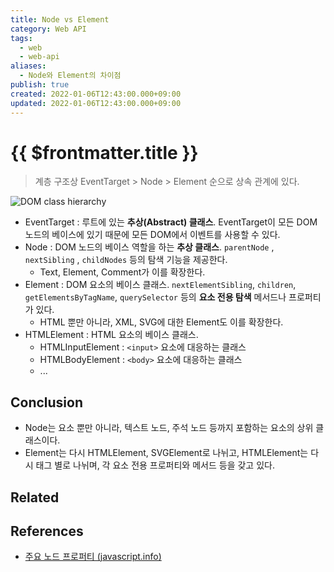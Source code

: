 ```yaml
---
title: Node vs Element
category: Web API
tags:
  - web
  - web-api
aliases:
  - Node와 Element의 차이점
publish: true
created: 2022-01-06T12:43:00.000+09:00
updated: 2022-01-06T12:43:00.000+09:00
---
```


# {{ $frontmatter.title }}

> 계층 구조상 EventTarget > Node > Element 순으로 상속 관계에 있다.

![DOM class hierarchy](https://ko.javascript.info//article/basic-dom-node-properties/dom-class-hierarchy.svg)

- EventTarget : 루트에 있는 **추상(Abstract) 클래스**. EventTarget이 모든 DOM 노드의 베이스에 있기 때문에 모든 DOM에서 이벤트를 사용할 수 있다.
- Node : DOM 노드의 베이스 역할을 하는 **추상 클래스**. `parentNode` , `nextSibling` , `childNodes` 등의 탐색 기능을 제공한다.
  - Text, Element, Comment가 이를 확장한다.
- Element : DOM 요소의 베이스 클래스. `nextElementSibling`, `children`, `getElementsByTagName`, `querySelector` 등의 **요소 전용 탐색** 메서드나 프로퍼티가 있다.
  - HTML 뿐만 아니라, XML, SVG에 대한 Element도 이를 확장한다.
- HTMLElement : HTML 요소의 베이스 클래스.
  - HTMLInputElement : `<input>` 요소에 대응하는 클래스
  - HTMLBodyElement : `<body>` 요소에 대응하는 클래스
  - ...

## Conclusion

- Node는 요소 뿐만 아니라, 텍스트 노드, 주석 노드 등까지 포함하는 요소의 상위 클래스이다.
- Element는 다시 HTMLElement, SVGElement로 나뉘고, HTMLElement는 다시 태그 별로 나뉘며, 각 요소 전용 프로퍼티와 메서드 등을 갖고 있다.

## Related

## References

- [주요 노드 프로퍼티 (javascript.info)](https://ko.javascript.info/basic-dom-node-properties)
